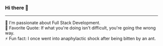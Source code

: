 ### Hi there 👋
---
🔭 I'm passionate about Full Stack Development.  
🌱 Favorite Quote: If what you're doing isn't difficult, you're going the wrong way.  
⚡ Fun fact: I once went into anaphylactic shock after being bitten by an ant.  

<!--
**y-nguye/y-nguye** is a ✨ _special_ ✨ repository because its `README.md` (this file) appears on your GitHub profile.

Here are some ideas to get you started:

- 🔭 I’m currently working on ...
- 🌱 I’m currently learning ...
- 👯 I’m looking to collaborate on ...
- 🤔 I’m looking for help with ...
- 💬 Ask me about ...
- 📫 How to reach me: ...
- 😄 Pronouns: ...
- ⚡ Fun fact: ...
-->
